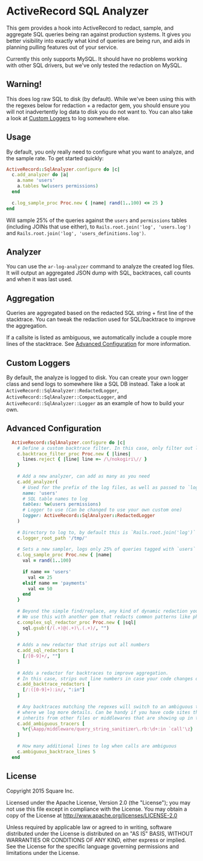 # ActiveRecord SQL Analyzer

This gem provides a hook into ActiveRecord to redact, sample, and aggregate SQL queries being ran against production systems. It gives you better visibility into exactly what kind of queries are being run, and aids in planning pulling features out of your service.

Currently this only supports MySQL. It should have no problems working with other SQL drivers, but we've only tested the redaction on MySQL. 

## Warning!

This does log raw SQL to disk (by default). While we've been using this with the regexes below for redaction + a redactor gem, you should ensure you will not inadvertently log data to disk you do not want to. You can also take a look at [Custom Loggers](#custom-loggers) to log somewhere else.

## Usage

By default, you only really need to configure what you want to analyze, and the sample rate. To get started quickly:

```ruby
ActiveRecord::SqlAnalyzer.configure do |c|
  c.add_analyzer do |a|
    a.name 'users'
    a.tables %w(users permissions)
  end
  
  c.log_sample_proc Proc.new { |name| rand(1..100) <= 25 }
end
```

Will sample 25% of the queries against the `users` and `permissions` tables (including JOINs that use either), to `Rails.root.join('log', 'users.log')` and `Rails.root.join('log', 'users_definitions.log')`.

## Analyzer

You can use the `ar-log-analyzer` command to analyze the created log files. It will output an aggregated JSON dump with SQL, backtraces, call counts and when it was last used.

## Aggregation

Queries are aggregated based on the redacted SQL string + first line of the stacktrace. You can tweak the redaction used for SQL/backtrace to improve the aggregation.

If a callsite is listed as ambiguous, we automatically include a couple more lines of the stacktrace. See [Advanced Configuration](#advanced-configuration) for more information.

## Custom Loggers

By default, the analyze is logged to disk. You can create your own logger class and send logs to somewhere like a SQL DB instead. Take a look at `ActiveRecord::SqlAnalyzer::RedactedLogger`, `ActiveRecord::SqlAnalyzer::CompactLogger`, and `ActiveRecord::SqlAnalyzer::Logger` as an example of how to build your own.

## Advanced Configuration

```ruby
  ActiveRecord::SqlAnalyzer.configure do |c|
    # Define a custom backtrace filter. In this case, only filter out lines containing `/nokogiri/`
    c.backtrace_filter_proc Proc.new { |lines|
      lines.reject { |line| line =~ /\/nokogiri\// }
    }
  
    # Add a new analyzer, can add as many as you need
    c.add_analyzer(
      # Used for the prefix of the log files, as well as passed to `log_sample_proc`
      name: 'users'
      # SQL table names to log
      tables: %w(users permissions)
      # Logger to use (Can be changed to use your own custom one)
      logger: ActiveRecord::SqlAnalyzer::RedactedLogger
    )
    
    # Directory to log to, by default this is `Rails.root.join('log')`
    c.logger_root_path '/tmp/'
    
    # Sets a new sampler, logs only 25% of queries tagged with `users` and 50% tagged with `payments`
    c.log_sample_proc Proc.new { |name|
      val = rand(1..100)
      
      if name == 'users'
        val <= 25
      elsif name == 'payments'
        val <= 50
      end
    }
    
    # Beyond the simple find/replace, any kind of dynamic redaction you need.
    # We use this with another gem that redacts common patterns like phone numbers or emails.
    c.complex_sql_redactor_proc Proc.new { |sql|
      sql.gsub!(/(.+)@(.+)\.(.+)/, "")
    }
    
    # Adds a new redactor that strips out all numbers
    c.add_sql_redactors [
      [/[0-9]+/, ""] 
    ]
    
    # Adds a redactor for backtraces to improve aggregation.
    # In this case, strips out line numbers in case your code changes day to day.
    c.add_backtrace_redactors [
      [/:([0-9]+):in/, ":in"]
    ]
    
    # Any backtraces matching the regexes will switch to an ambiguous tracer
    # where we log more details. Can be handy if you have code sites that
    # inherits from other files or middlewares that are showing up in the caller.
    c.add_ambiguous_tracers [
      %r{\Aapp/middleware/query_string_sanitizer\.rb:\d+:in `call'\z}
    ]
    
    # How many additional lines to log when calls are ambiguous
    c.ambiguous_backtrace_lines 5
  end
```


## License

Copyright 2015 Square Inc.
 
Licensed under the Apache License, Version 2.0 (the "License");
you may not use this file except in compliance with the License.
You may obtain a copy of the License at http://www.apache.org/licenses/LICENSE-2.0
 
Unless required by applicable law or agreed to in writing, software
distributed under the License is distributed on an "AS IS" BASIS,
WITHOUT WARRANTIES OR CONDITIONS OF ANY KIND, either express or implied.
See the License for the specific language governing permissions and
limitations under the License.
